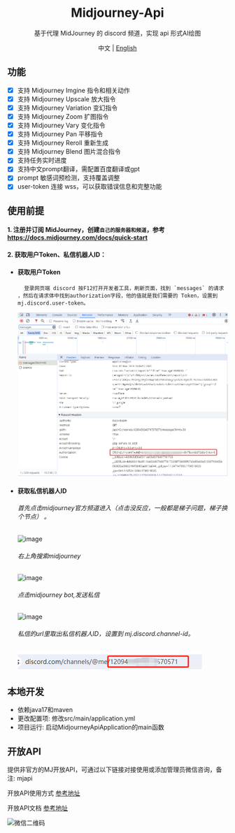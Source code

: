 <div align="center">

<h1 align="center">Midjourney-Api</h1>
基于代理 MidJourney 的 discord 频道，实现 api 形式AI绘图

中文 | [English](./README.md)
</div>

## 功能
- [x] 支持 Midjourney Imgine 指令和相关动作
- [x] 支持 Midjourney Upscale 放大指令
- [x] 支持 Midjourney Variation 变幻指令
- [x] 支持 Midjourney Zoom 扩图指令
- [x] 支持 Midjourney Vary 变化指令
- [x] 支持 Midjourney Pan 平移指令
- [x] 支持 Midjourney Reroll 重新生成
- [x] 支持 Midjourney Blend 图片混合指令
- [x] 支持任务实时进度
- [x] 支持中文prompt翻译，需配置百度翻译或gpt
- [x] prompt 敏感词预检测，支持覆盖调整
- [x] user-token 连接 wss，可以获取错误信息和完整功能
## 使用前提
#### 1. 注册并订阅 MidJourney，创建`自己的服务器和频道`，参考 https://docs.midjourney.com/docs/quick-start
#### 2. 获取用户Token、私信机器人ID：
- #### 获取用户Token
        登录网页端 discord 按F12打开开发者工具，刷新页面，找到 `messages` 的请求 ，然后在请求体中找到authorization字段，他的值就是我们需要的 Token，设置到 mj.discord.user-token。
    ![img.png](img.png)
- #### 获取私信机器人ID
    ###### 首先点击midjourney官方频道进入（点击没反应，一般都是梯子问题，梯子换个节点） 。
    ![image](https://github.com/y1466382670/midjourney-api/assets/31975879/42d72ff4-9bd9-4d6b-9dcc-ad653c8d2c11)
    ###### 右上角搜索midjourney  
    ![image](https://github.com/y1466382670/midjourney-api/assets/31975879/eb7cb438-3570-4e4f-a2e2-429ee9b0be6c)
    ###### 点击midjourney bot,发送私信
    ![image](https://github.com/y1466382670/midjourney-api/assets/31975879/606bc535-3a1e-4991-957a-327c3da030a8)
    ###### 私信的url里取出私信机器人ID，设置到 mj.discord.channel-id。
    ![img_1.png](img_1.png)

## 本地开发
- 依赖java17和maven
- 更改配置项: 修改src/main/application.yml
- 项目运行: 启动MidjourneyApiApplication的main函数

## 开放API
提供非官方的MJ开放API，可通过以下链接对接使用或添加管理员微信咨询，备注: mjapi

开放API使用方式 [参考地址](https://blog.csdn.net/voyage_yan/article/details/135335189)

开放API文档 [参考地址](https://docs-zh.mjapiapp.com/)

<img src="https://cpiaoju-pro.oss-cn-beijing.aliyuncs.com/other/20240304/1e604e529921b464cd0ffe101b9285d.png" width="220" alt="微信二维码"/>
